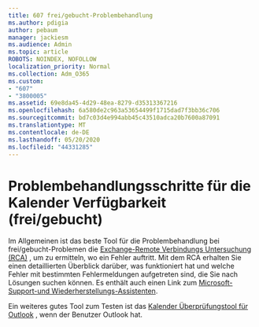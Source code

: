 ```yaml
---
title: 607 frei/gebucht-Problembehandlung
ms.author: pdigia
author: pebaum
manager: jackiesm
ms.audience: Admin
ms.topic: article
ROBOTS: NOINDEX, NOFOLLOW
localization_priority: Normal
ms.collection: Adm_O365
ms.custom:
- "607"
- "3800005"
ms.assetid: 69e8da45-4d29-48ea-8279-d35313367216
ms.openlocfilehash: 6a580de2c963a53654499f1715dad7f3bb36c706
ms.sourcegitcommit: bd7c03d4e994abb45c43510adca20b7600a87091
ms.translationtype: MT
ms.contentlocale: de-DE
ms.lasthandoff: 05/20/2020
ms.locfileid: "44331285"
---
```

# <a name="troubleshooting-steps-for-calendar-availability-freebusy"></a>Problembehandlungsschritte für die Kalender Verfügbarkeit (frei/gebucht)

Im Allgemeinen ist das beste Tool für die Problembehandlung bei frei/gebucht-Problemen die [Exchange-Remote Verbindungs Untersuchung (RCA)](https://testconnectivity.microsoft.com/Default.aspx?testId=freeBusy) , um zu ermitteln, wo ein Fehler auftritt. Mit dem RCA erhalten Sie einen detaillierten Überblick darüber, was funktioniert hat und welche Fehler mit bestimmten Fehlermeldungen aufgetreten sind, die Sie nach Lösungen suchen können. Es enthält auch einen Link zum [Microsoft-Support-und Wiederherstellungs-Assistenten](https://diagnostics.office.com/).

Ein weiteres gutes Tool zum Testen ist das [Kalender Überprüfungstool für Outlook](https://www.microsoft.com/download/details.aspx?id=28786) , wenn der Benutzer Outlook hat.
